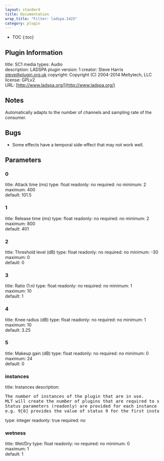 ```yaml
---
layout: standard
title: Documentation
wrap_title: "Filter: ladspa.1425"
category: plugin
---
```

* TOC
{:toc}

## Plugin Information

title: SC1
media types:
Audio  
description: LADSPA plugin
version: 1
creator: Steve Harris <steve@plugin.org.uk>
copyright: Copyright (C) 2004-2014 Meltytech, LLC  
license: GPLv2  
URL: [http://www.ladspa.org/](http://www.ladspa.org/)  

## Notes

Automatically adapts to the number of channels and sampling rate of the consumer.

## Bugs

* Some effects have a temporal side-effect that may not work well.


## Parameters

### 0

title: Attack time (ms)  type: float
readonly: no
required: no
minimum: 2  
maximum: 400  
default: 101.5  

### 1

title: Release time (ms)  type: float
readonly: no
required: no
minimum: 2  
maximum: 800  
default: 401  

### 2

title: Threshold level (dB)  type: float
readonly: no
required: no
minimum: -30  
maximum: 0  
default: 0  

### 3

title: Ratio (1:n)  type: float
readonly: no
required: no
minimum: 1  
maximum: 10  
default: 1  

### 4

title: Knee radius (dB)  type: float
readonly: no
required: no
minimum: 1  
maximum: 10  
default: 3.25  

### 5

title: Makeup gain (dB)  type: float
readonly: no
required: no
minimum: 0  
maximum: 24  
default: 0  

### instances

title: Instances  description:
<pre>
The number of instances of the plugin that are in use.
MLT will create the number of plugins that are required to support the number of audio channels.
Status parameters (readonly) are provided for each instance and are accessed by specifying the instance number after the identifier (starting at zero).
e.g. 9[0] provides the value of status 9 for the first instance.
</pre>
type: integer
readonly: true
required: no

### wetness

title: Wet/Dry  type: float
readonly: no
required: no
minimum: 0  
maximum: 1  
default: 1  

